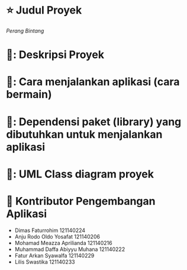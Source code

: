 # ⭐ Judul Proyek
_Perang Bintang_


# 📖: Deskripsi Proyek


# 📖: Cara menjalankan aplikasi (cara bermain)


# 📖: Dependensi paket (library) yang dibutuhkan untuk menjalankan aplikasi


# 📖: UML Class diagram proyek


# 🔖 Kontributor Pengembangan Aplikasi
- Dimas Faturrohim	121140224
- Anju Rodo Oldo Yosafat	121140206
- Mohamad Meazza Aprilianda	121140216
- Muhammad Daffa Abiyyu Muhana	121140222
- Fatur Arkan Syawalfa	121140229
- Lilis Swastika	121140233
